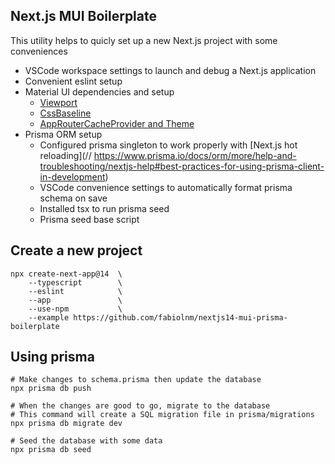 ## Next.js MUI Boilerplate
This utility helps to quicly set up a new Next.js project with some conveniences

- VSCode workspace settings to launch and debug a Next.js application
- Convenient eslint setup
- Material UI dependencies and setup
  - [Viewport](https://mui.com/material-ui/getting-started/usage/#responsive-meta-tag)
  - [CssBaseline](https://mui.com/material-ui/getting-started/usage/#cssbaseline)
  - [AppRouterCacheProvider and Theme](https://mui.com/material-ui/integrations/nextjs/)
- Prisma ORM setup
  - Configured prisma singleton to work properly with
    [Next.js hot reloading](// https://www.prisma.io/docs/orm/more/help-and-troubleshooting/nextjs-help#best-practices-for-using-prisma-client-in-development)
  - VSCode convenience settings to automatically format prisma schema on save
  - Installed tsx to run prisma seed
  - Prisma seed base script

## Create a new project
```
npx create-next-app@14  \
    --typescript        \
    --eslint            \
    --app               \
    --use-npm           \
    --example https://github.com/fabiolnm/nextjs14-mui-prisma-boilerplate
```

## Using prisma
```
# Make changes to schema.prisma then update the database
npx prisma db push

# When the changes are good to go, migrate to the database
# This command will create a SQL migration file in prisma/migrations
npx prisma db migrate dev

# Seed the database with some data
npx prisma db seed
```
